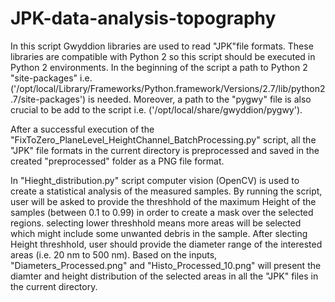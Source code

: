 # JPK-data-analysis-topography
In this script Gwyddion libraries are used to read "JPK"file formats. These libraries are compatible with Python 2 so this script should be executed in Python 2 environments. In the beginning of the script a path to Python 2 "site-packages" i.e. ('/opt/local/Library/Frameworks/Python.framework/Versions/2.7/lib/python2.7/site-packages') is needed. Moreover, a path to the "pygwy" file is also crucial to be add to the script i.e. ('/opt/local/share/gwyddion/pygwy'). 

After a successful execution of the "FixToZero_PlaneLevel_HeightChannel_BatchProcessing.py" script, all the "JPK" file formats in the current directory is preprocessed and saved in the created "preprocessed" folder as a PNG file format.

In "Hieght_distribution.py" script computer vision (OpenCV) is used to create a statistical analysis of the measured samples. By running the script, user will be asked to provide the threshhold of the maximum Height of the samples (between 0.1 to 0.99) in order to create a mask over the selected regions. selecting lower threshhold means more areas will be selected which might include some unwanted debris in the sample. 
After slecting Height threshhold, user should provide the diameter range of the interested areas (i.e. 20 nm to 500 nm).
Based on the inputs, "Diameters_Processed.png" and "Histo_Processed_10.png" will present the diamter and height distribution of the selected areas in all the "JPK" files in the current directory.
